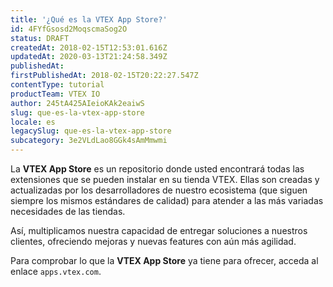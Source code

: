 ```yaml
---
title: '¿Qué es la VTEX App Store?'
id: 4FYfGsosd2MoqscmaSog2O
status: DRAFT
createdAt: 2018-02-15T12:53:01.616Z
updatedAt: 2020-03-13T21:24:58.349Z
publishedAt: 
firstPublishedAt: 2018-02-15T20:22:27.547Z
contentType: tutorial
productTeam: VTEX IO
author: 245tA425AIeioKAk2eaiwS
slug: que-es-la-vtex-app-store
locale: es
legacySlug: que-es-la-vtex-app-store
subcategory: 3e2VLdLao8GGk4sAmMmwmi
---
```


La __VTEX App Store__ es un repositorio donde usted encontrará todas las extensiones que se pueden instalar en su tienda VTEX. Ellas son creadas y actualizadas por los desarrolladores de nuestro ecosistema (que siguen siempre los mismos estándares de calidad) para atender a las más variadas necesidades de las tiendas.

Así, multiplicamos nuestra capacidad de entregar soluciones a nuestros clientes, ofreciendo mejoras y nuevas features con aún más agilidad.

Para comprobar lo que la __VTEX App Store__ ya tiene para ofrecer, acceda al enlace `apps.vtex.com`.
